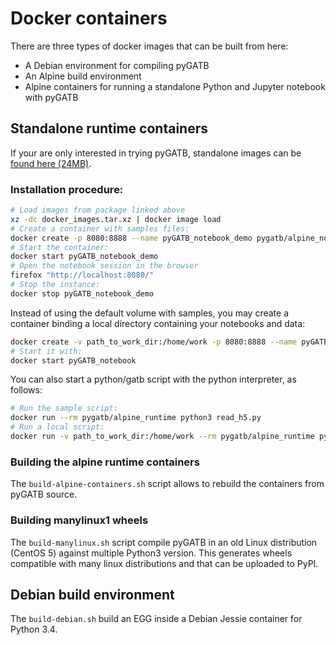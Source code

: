 # Docker containers

There are three types of docker images that can be built from here:
 * A Debian environment for compiling pyGATB
 * An Alpine build environment
 * Alpine containers for running a standalone Python and Jupyter notebook with pyGATB

## Standalone runtime containers

If your are only interested in trying pyGATB, standalone images can be [found here (24MB)](https://www.dropbox.com/s/q6dst3dwm70d9c1/docker_images.tar.xz?dl=1).

### Installation procedure:

```bash
# Load images from package linked above
xz -dc docker_images.tar.xz | docker image load
# Create a container with samples files:
docker create -p 8080:8888 --name pyGATB_notebook_demo pygatb/alpine_notebook
# Start the container:
docker start pyGATB_notebook_demo
# Open the notebook session in the browser
firefox "http://localhost:8080/"
# Stop the instance:
docker stop pyGATB_notebook_demo
```

Instead of using the default volume with samples, you may create a container binding a local directory
containing your notebooks and data:

```bash
docker create -v path_to_work_dir:/home/work -p 8080:8888 --name pyGATB_notebook pygatb/alpine_notebook
# Start it with:
docker start pyGATB_notebook
```

You can also start a python/gatb script with the python interpreter, as follows:
```bash
# Run the sample script:
docker run --rm pygatb/alpine_runtime python3 read_h5.py
# Run a local script:
docker run -v path_to_work_dir:/home/work --rm pygatb/alpine_runtime python3 my_script.py
```


### Building the alpine runtime containers

The `build-alpine-containers.sh` script allows to rebuild the containers from pyGATB source.

### Building manylinux1 wheels

The `build-manylinux.sh` script compile pyGATB in an old Linux distribution (CentOS 5)
against multiple Python3 version. This generates wheels compatible with
many linux distributions and that can be uploaded to PyPI.

## Debian build environment

The `build-debian.sh` build an EGG inside a Debian Jessie container for Python 3.4.

